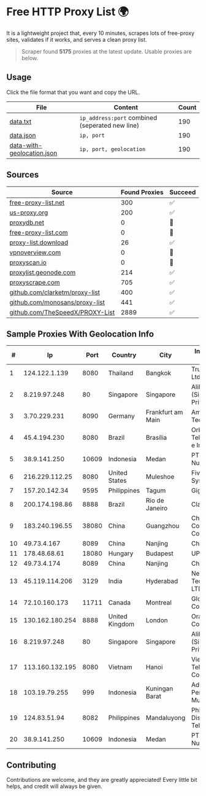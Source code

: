 
# Free HTTP Proxy List 🌍

It is a lightweight project that, every 10 minutes, scrapes lots of free-proxy sites, validates if it works, and serves a clean proxy list.


> Scraper found **5175** proxies at the latest update. Usable proxies are below.

## Usage

Click the file format that you want and copy the URL.


|File|Content|Count|
|----|-------|-----|
|[data.txt](https://raw.githubusercontent.com/themiralay/Proxy-List-World/master/data.txt)|`ip_address:port` combined (seperated new line)|190|
|[data.json](https://raw.githubusercontent.com/themiralay/Proxy-List-World/master/data.json)|`ip, port`|190|
|[data-with-geolocation.json](https://raw.githubusercontent.com/themiralay/Proxy-List-World/master/data-with-geolocation.json)|`ip, port, geolocation`|190|

## Sources

|Source|Found Proxies|Succeed|
|------|-------------|-------|
|[free-proxy-list.net](https://free-proxy-list.net)|300|✅|
|[us-proxy.org](https://www.us-proxy.org)|200|✅|
|[proxydb.net](http://proxydb.net)|0|🚫|
|[free-proxy-list.com](https://free-proxy-list.com/?page=&port=&type%5B%5D=http&type%5B%5D=https&up_time=0&search=Search)|0|🚫|
|[proxy-list.download](https://www.proxy-list.download/HTTP)|26|✅|
|[vpnoverview.com](https://vpnoverview.com/privacy/anonymous-browsing/free-proxy-servers)|0|🚫|
|[proxyscan.io](https://www.proxyscan.io)|0|🚫|
|[proxylist.geonode.com](https://proxylist.geonode.com/api/proxy-list?limit=300&page=1&sort_by=lastChecked&sort_type=desc&protocols=http,https)|214|✅|
|[proxyscrape.com](https://api.proxyscrape.com/v2/?request=displayproxies&protocol=http&timeout=10000&country=all&ssl=all&anonymity=all)|705|✅|
|[github.com/clarketm/proxy-list](https://raw.githubusercontent.com/clarketm/proxy-list/master/proxy-list-raw.txt)|400|✅|
|[github.com/monosans/proxy-list](https://raw.githubusercontent.com/monosans/proxy-list/main/proxies/http.txt)|441|✅|
|[github.com/TheSpeedX/PROXY-List](https://raw.githubusercontent.com/TheSpeedX/PROXY-List/master/http.txt)|2889|✅|


## Sample Proxies With Geolocation Info

|#|Ip|Port|Country|City|Internet Service Provider|
|-|--|----|-------|----|-------------------------|
|1|124.122.1.139|8080|Thailand|Bangkok|True Internet Co., Ltd.|
|2|8.219.97.248|80|Singapore|Singapore|Alibaba Cloud (Singapore) Private Limited|
|3|3.70.229.231|8090|Germany|Frankfurt am Main|Amazon Technologies Inc.|
|4|45.4.194.230|8080|Brazil|Brasília|Orbitel Telecomunicações e Informática Ltda|
|5|38.9.141.250|10609|Indonesia|Medan|PT. Media Antar Nusa|
|6|216.229.112.25|8080|United States|Muleshoe|Five Area Systems, LLC|
|7|157.20.142.34|9595|Philippines|Tagum|GigaFiber Corp.|
|8|200.174.198.86|8888|Brazil|Rio de Janeiro|Claro S.A|
|9|183.240.196.55|38080|China|Guangzhou|China Mobile Communications Corporation|
|10|49.73.4.167|8089|China|Nanjing|China Telecom|
|11|178.48.68.61|18080|Hungary|Budapest|UPC|
|12|49.73.4.174|8089|China|Nanjing|China Telecom|
|13|45.119.114.206|3129|India|Hyderabad|Netrun Technologies PVT LTD|
|14|72.10.160.173|11711|Canada|Montreal|GloboTech Communications|
|15|130.162.180.254|8888|United Kingdom|London|Oracle Corporation|
|16|8.219.97.248|80|Singapore|Singapore|Alibaba Cloud (Singapore) Private Limited|
|17|113.160.132.195|8080|Vietnam|Hanoi|VietNam Post and Telecom Corporation|
|18|103.19.79.255|999|Indonesia|Kuningan Barat|Advertise Via PT Persada Data Multimedia|
|19|124.83.51.94|8082|Philippines|Mandaluyong|Philippine Long Distance Telephone Co.|
|20|38.9.141.250|10609|Indonesia|Medan|PT. Media Antar Nusa|



## Contributing

Contributions are welcome, and they are greatly appreciated! Every
little bit helps, and credit will always be given.

